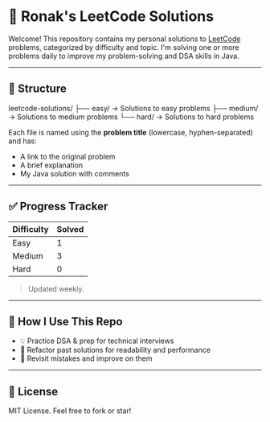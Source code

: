 # 🧠 Ronak's LeetCode Solutions

Welcome! This repository contains my personal solutions to [LeetCode](https://leetcode.com/u/ronakdshah/) problems, categorized by difficulty and topic. I'm solving one or more problems daily to improve my problem-solving and DSA skills in Java.

---

## 📁 Structure

leetcode-solutions/
├── easy/ → Solutions to easy problems
├── medium/ → Solutions to medium problems
└── hard/ → Solutions to hard problems

Each file is named using the **problem title** (lowercase, hyphen-separated) and has:

- A link to the original problem
- A brief explanation
- My Java solution with comments

---

## ✅ Progress Tracker

| Difficulty | Solved |
|------------|--------|
| Easy       | 1      |
| Medium     | 3      |
| Hard       | 0      |

> Updated weekly.

---

## 🚀 How I Use This Repo

- 💡 Practice DSA & prep for technical interviews
- 🧹 Refactor past solutions for readability and performance
- 📝 Revisit mistakes and improve on them

---

## 📜 License

MIT License. Feel free to fork or star!